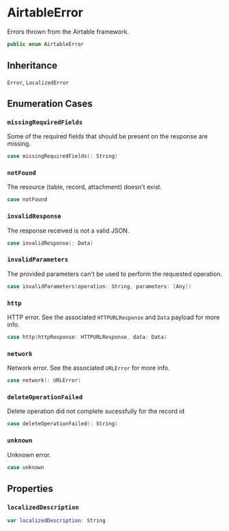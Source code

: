 # AirtableError

Errors thrown from the Airtable framework.

``` swift
public enum AirtableError
```

## Inheritance

`Error`, `LocalizedError`

## Enumeration Cases

### `missingRequiredFields`

Some of the required fields that should be present on the response are missing.

``` swift
case missingRequiredFields(:​ String)
```

### `notFound`

The resource (table, record, attachment) doesn't exist.

``` swift
case notFound
```

### `invalidResponse`

The response received is not a valid JSON.

``` swift
case invalidResponse(:​ Data)
```

### `invalidParameters`

The provided parameters can't be used to perform the requested operation.

``` swift
case invalidParameters(operation:​ String, parameters:​ [Any])
```

### `http`

HTTP error. See the associated `HTTPURLResponse` and `Data` payload for more info.

``` swift
case http(httpResponse:​ HTTPURLResponse, data:​ Data)
```

### `network`

Network error. See the associated `URLError` for more info.

``` swift
case network(:​ URLError)
```

### `deleteOperationFailed`

Delete operation did not complete sucessfully for the record id

``` swift
case deleteOperationFailed(:​ String)
```

### `unknown`

Unknown error.

``` swift
case unknown
```

## Properties

### `localizedDescription`

``` swift
var localizedDescription:​ String
```
